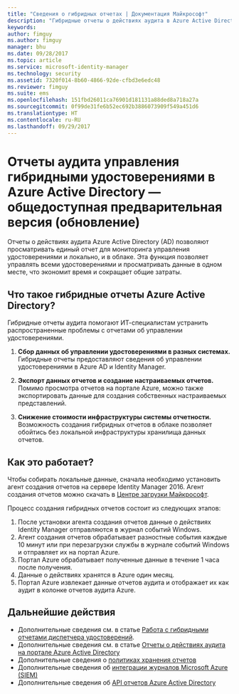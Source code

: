 ```yaml
---
title: "Сведения о гибридных отчетах | Документация Майкрософт"
description: "Гибридные отчеты о действиях аудита в Azure Active Directory позволяют просматривать облачные и локальные события аудита."
keywords: 
author: fimguy
ms.author: fimguy
manager: bhu
ms.date: 09/28/2017
ms.topic: article
ms.service: microsoft-identity-manager
ms.technology: security
ms.assetid: 7320f014-8b60-4866-92de-cfbd3e6edc48
ms.reviewer: fimguy
ms.suite: ems
ms.openlocfilehash: 151fbd26011ca76901d181131a88ded8a718a27a
ms.sourcegitcommit: 0f99de31fe6b52ec692b3886073909f549a451d6
ms.translationtype: HT
ms.contentlocale: ru-RU
ms.lasthandoff: 09/29/2017
---
```

# <a name="hybrid-identity-management-audit-reports-in-azure-active-directory---public-previewrefresh"></a>Отчеты аудита управления гибридными удостоверениями в Azure Active Directory — общедоступная предварительная версия (обновление)
Отчеты о действиях аудита Azure Active Directory (AD) позволяют просматривать единый отчет для мониторинга управления удостоверениями и локально, и в облаке. Эта функция позволяет управлять всеми удостоверениями и просматривать данные в одном месте, что экономит время и сокращает общие затраты.

## <a name="what-is-azure-active-directory-hybrid-reporting"></a>Что такое гибридные отчеты Azure Active Directory?
Гибридные отчеты аудита помогают ИТ-специалистам устранить распространенные проблемы с отчетами об управлении удостоверениями.

1. **Сбор данных об управлении удостоверениями в разных системах.** Гибридные отчеты предоставляют сведения об управлении удостоверениями в Azure AD и Identity Manager.

2. **Экспорт данных отчетов и создание настраиваемых отчетов.** Помимо просмотра отчетов на портале Azure, можно также экспортировать данные для создания собственных настраиваемых представлений.

3. **Снижение стоимости инфраструктуры системы отчетности.** Возможность создания гибридных отчетов в облаке позволяет обойтись без локальной инфраструктуры хранилища данных отчетов.

## <a name="how-does-it-work"></a>Как это работает?

Чтобы собирать локальные данные, сначала необходимо установить агент создания отчетов на сервере Identity Manager 2016. Агент создания отчетов можно скачать в [Центре загрузки Майкрософт](https://www.microsoft.com/en-us/download/details.aspx?id=55112).

Процесс создания гибридных отчетов состоит из следующих этапов:
1. После установки агента создания отчетов данные о действиях Identity Manager отправляются в журнал событий Windows.
2. Агент создания отчетов обрабатывает разностные события каждые 10 минут или при перезагрузки службы в журнале событий Windows и отправляет их на портал Azure.
3. Портал Azure обрабатывает полученные данные в течение 1 часа после получения.
4. Данные о действиях хранятся в Azure один месяц.
5. Портал Azure извлекает данные отчетов аудита и отображает их как аудит в колонке отчетов аудита Azure.

## <a name="next-steps"></a>Дальнейшие действия
- Дополнительные сведения см. в статье [Работа с гибридными отчетами диспетчера удостоверений](working-with-identity-manager-hybrid-reporting.md).
- Дополнительные сведения см. в статье [Отчеты о действиях аудита на портале Azure Active Directory](https://docs.microsoft.com/en-us/azure/active-directory/active-directory-reporting-activity-audit-logs)
- Дополнительные сведения о [политиках хранения отчетов](https://docs.microsoft.com/en-us/azure/active-directory/active-directory-reporting-retention)
- Дополнительные сведения об [интеграции журналов Microsoft Azure (SIEM)](https://docs.microsoft.com/en-us/azure/security/security-azure-log-integration-overview)
- Дополнительные сведения об [API отчетов Azure Active Directory](https://docs.microsoft.com/en-us/azure/active-directory/active-directory-reporting-api-getting-started)
